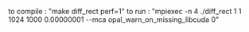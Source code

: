 to compile : "make diff_rect perf=1"
to run : "mpiexec -n 4 ./diff_rect 1 1 1024 1000 0.00000001 --mca opal_warn_on_missing_libcuda 0"
